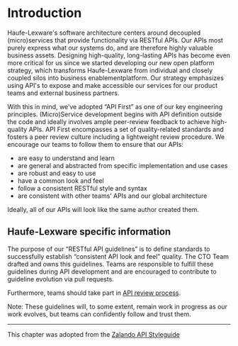 # Introduction

Haufe-Lexware's software architecture centers around decoupled (micro)services that provide functionality via RESTful APIs. Our APIs most purely express what our systems do, and are therefore highly valuable business assets. Designing high-quality, long-lasting APIs has become even more critical for us since we started developing our new open platform strategy, which transforms Haufe-Lexware from individual and closely coupled silos into business enablementplatform. Our strategy emphasizes using API's to expose and make accessible our services for our product teams and external business partners.

With this in mind, we’ve adopted “API First” as one of our key engineering principles. (Micro)Service development begins with API definition outside the code and ideally involves ample peer-review feedback to achieve high-quality APIs. API First encompasses a set of quality-related standards and fosters a peer review culture including a lightweight review procedure.
We encourage our teams to follow them to ensure that our APIs:

- are easy to understand and learn
- are general and abstracted from specific implementation and use cases
- are robust and easy to use
- have a common look and feel
- follow a consistent RESTful style and syntax
- are consistent with other teams’ APIs and our global architecture

Ideally, all of our APIs will look like the same author created them.

## Haufe-Lexware specific information

The purpose of our “RESTful API guidelines” is to define standards to successfully establish “consistent API look and feel” quality. The CTO Team drafted and owns this guidelines. Teams are responsible to fulfill these guidelines during API development and are encouraged to contribute to guideline evolution via pull requests.

Furthermore, teams should take part in [API review process](api-review-process.md).

Note: These guidelines will, to some extent, remain work in progress as our work evolves, but teams can confidently follow and trust them.

---
This chapter was adopted from the [Zalando API Styleguide](https://github.com/zalando/restful-api-guidelines/blob/master/Introduction.md)